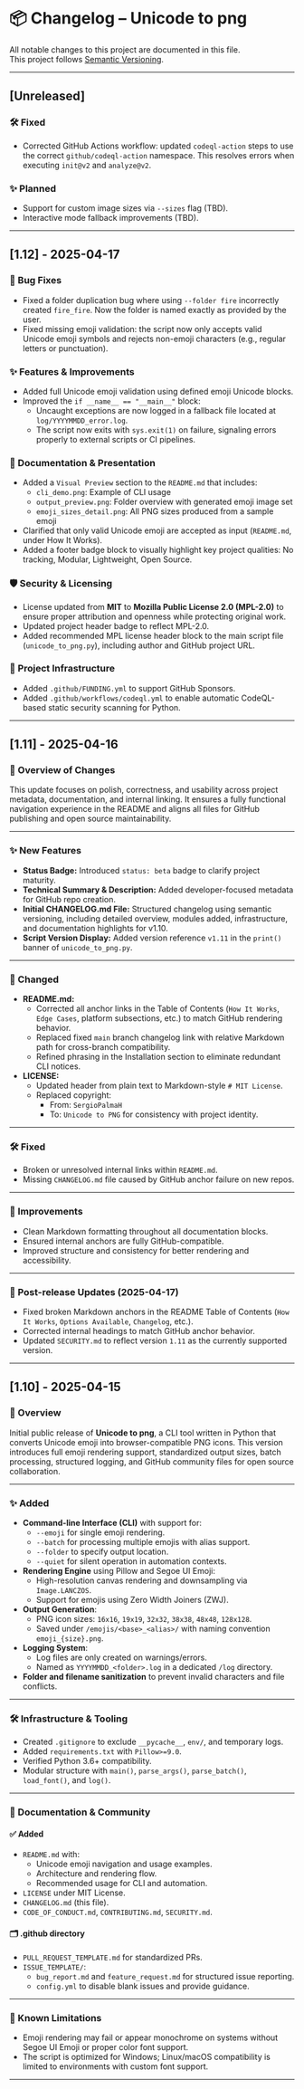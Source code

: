 # 📦 Changelog – Unicode to png

All notable changes to this project are documented in this file.  
This project follows [Semantic Versioning](https://semver.org/).

---

## [Unreleased]

### 🛠️ Fixed

- Corrected GitHub Actions workflow: updated `codeql-action` steps to use the correct `github/codeql-action` namespace. This resolves errors when executing `init@v2` and `analyze@v2`.

### ✨ Planned

- Support for custom image sizes via `--sizes` flag (TBD).
- Interactive mode fallback improvements (TBD).

---

## [1.12] - 2025-04-17

### 🐞 Bug Fixes

- Fixed a folder duplication bug where using `--folder fire` incorrectly created `fire_fire`. Now the folder is named exactly as provided by the user.
- Fixed missing emoji validation: the script now only accepts valid Unicode emoji symbols and rejects non-emoji characters (e.g., regular letters or punctuation).

### ✨ Features & Improvements

- Added full Unicode emoji validation using defined emoji Unicode blocks.
- Improved the `if __name__ == "__main__"` block:
  - Uncaught exceptions are now logged in a fallback file located at `log/YYYYMMDD_error.log`.
  - The script now exits with `sys.exit(1)` on failure, signaling errors properly to external scripts or CI pipelines.

### 📘 Documentation & Presentation

- Added a `Visual Preview` section to the `README.md` that includes:
  - `cli_demo.png`: Example of CLI usage
  - `output_preview.png`: Folder overview with generated emoji image set
  - `emoji_sizes_detail.png`: All PNG sizes produced from a sample emoji
- Clarified that only valid Unicode emoji are accepted as input (`README.md`, under How It Works).
- Added a footer badge block to visually highlight key project qualities: No tracking, Modular, Lightweight, Open Source.

### 🛡️ Security & Licensing

- License updated from **MIT** to **Mozilla Public License 2.0 (MPL-2.0)** to ensure proper attribution and openness while protecting original work.
- Updated project header badge to reflect MPL-2.0.
- Added recommended MPL license header block to the main script file (`unicode_to_png.py`), including author and GitHub project URL.

### 📁 Project Infrastructure

- Added `.github/FUNDING.yml` to support GitHub Sponsors.
- Added `.github/workflows/codeql.yml` to enable automatic CodeQL-based static security scanning for Python.

---

## [1.11] - 2025-04-16

### 🚀 Overview of Changes

This update focuses on polish, correctness, and usability across project metadata, documentation, and internal linking. It ensures a fully functional navigation experience in the README and aligns all files for GitHub publishing and open source maintainability.

---

### ✨ New Features

- **Status Badge:** Introduced `status: beta` badge to clarify project maturity.
- **Technical Summary & Description:** Added developer-focused metadata for GitHub repo creation.
- **Initial CHANGELOG.md File:** Structured changelog using semantic versioning, including detailed overview, modules added, infrastructure, and documentation highlights for v1.10.
- **Script Version Display:** Added version reference `v1.11` in the `print()` banner of `unicode_to_png.py`.

---

### 📝 Changed

- **README.md:**
  - Corrected all anchor links in the Table of Contents (`How It Works`, `Edge Cases`, platform subsections, etc.) to match GitHub rendering behavior.
  - Replaced fixed `main` branch changelog link with relative Markdown path for cross-branch compatibility.
  - Refined phrasing in the Installation section to eliminate redundant CLI notices.
- **LICENSE:**
  - Updated header from plain text to Markdown-style `# MIT License`.
  - Replaced copyright:
    - From: `SergioPalmaH`
    - To: `Unicode to PNG` for consistency with project identity.

---

### 🛠 Fixed

- Broken or unresolved internal links within `README.md`.
- Missing `CHANGELOG.md` file caused by GitHub anchor failure on new repos.

---

### 🧼 Improvements

- Clean Markdown formatting throughout all documentation blocks.
- Ensured internal anchors are fully GitHub-compatible.
- Improved structure and consistency for better rendering and accessibility.

---

### 📘 Post-release Updates (2025-04-17)

- Fixed broken Markdown anchors in the README Table of Contents (`How It Works`, `Options Available`, `Changelog`, etc.).
- Corrected internal headings to match GitHub anchor behavior.
- Updated `SECURITY.md` to reflect version `1.11` as the currently supported version.

---

## [1.10] - 2025-04-15

### 🚀 Overview

Initial public release of **Unicode to png**, a CLI tool written in Python that converts Unicode emoji into browser-compatible PNG icons. This version introduces full emoji rendering support, standardized output sizes, batch processing, structured logging, and GitHub community files for open source collaboration.

---

### ✨ Added

- **Command-line Interface (CLI)** with support for:
  - `--emoji` for single emoji rendering.
  - `--batch` for processing multiple emojis with alias support.
  - `--folder` to specify output location.
  - `--quiet` for silent operation in automation contexts.
- **Rendering Engine** using Pillow and Segoe UI Emoji:
  - High-resolution canvas rendering and downsampling via `Image.LANCZOS`.
  - Support for emojis using Zero Width Joiners (ZWJ).
- **Output Generation**:
  - PNG icon sizes: `16x16`, `19x19`, `32x32`, `38x38`, `48x48`, `128x128`.
  - Saved under `/emojis/<base>_<alias>/` with naming convention `emoji_{size}.png`.
- **Logging System**:
  - Log files are only created on warnings/errors.
  - Named as `YYYYMMDD_<folder>.log` in a dedicated `/log` directory.
- **Folder and filename sanitization** to prevent invalid characters and file conflicts.

---

### 🛠 Infrastructure & Tooling

- Created `.gitignore` to exclude `__pycache__`, `env/`, and temporary logs.
- Added `requirements.txt` with `Pillow>=9.0`.
- Verified Python 3.6+ compatibility.
- Modular structure with `main()`, `parse_args()`, `parse_batch()`, `load_font()`, and `log()`.

---

### 📄 Documentation & Community

#### ✅ Added

- `README.md` with:
  - Unicode emoji navigation and usage examples.
  - Architecture and rendering flow.
  - Recommended usage for CLI and automation.
- `LICENSE` under MIT License.
- `CHANGELOG.md` (this file).
- `CODE_OF_CONDUCT.md`, `CONTRIBUTING.md`, `SECURITY.md`.

#### 🗂️ .github directory

- `PULL_REQUEST_TEMPLATE.md` for standardized PRs.
- `ISSUE_TEMPLATE/`:
  - `bug_report.md` and `feature_request.md` for structured issue reporting.
  - `config.yml` to disable blank issues and provide guidance.

---

### 🧩 Known Limitations

- Emoji rendering may fail or appear monochrome on systems without Segoe UI Emoji or proper color font support.
- The script is optimized for Windows; Linux/macOS compatibility is limited to environments with custom font support.

---
